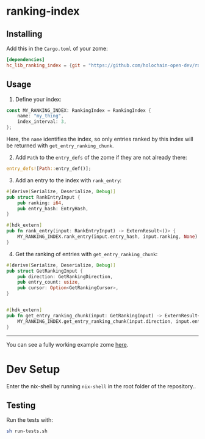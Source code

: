 # ranking-index

## Installing

Add this in the `Cargo.toml` of your zome:

```toml
[dependencies]
hc_lib_ranking_index = {git = "https://github.com/holochain-open-dev/ranking-index", branch = "main", package = "hc_lib_ranking_index"}
```

## Usage

1. Define your index:

```rust
const MY_RANKING_INDEX: RankingIndex = RankingIndex {
    name: "my_thing",
    index_interval: 3,
};
```

Here, the `name` identifies the index, so only entries ranked by this index will be returned with `get_entry_ranking_chunk`.

2. Add `Path` to the `entry_defs` of the zome if they are not already there:

```rust
entry_defs![Path::entry_def()];
```

3. Add an entry to the index with `rank_entry`:

```rust
#[derive(Serialize, Deserialize, Debug)]
pub struct RankEntryInput {
    pub ranking: i64,
    pub entry_hash: EntryHash,
}

#[hdk_extern]
pub fn rank_entry(input: RankEntryInput) -> ExternResult<()> {
    MY_RANKING_INDEX.rank_entry(input.entry_hash, input.ranking, None)
}
```

4. Get the ranking of entries with `get_entry_ranking_chunk`:

```rust
#[derive(Serialize, Deserialize, Debug)]
pub struct GetRankingInput {
    pub direction: GetRankingDirection,
    pub entry_count: usize,
    pub cursor: Option<GetRankingCursor>,
}


#[hdk_extern]
pub fn get_entry_ranking_chunk(input: GetRankingInput) -> ExternResult<EntryRanking> {
    MY_RANKING_INDEX.get_entry_ranking_chunk(input.direction, input.entry_count, input.cursor)
}
```

---

You can see a fully working example zome [here](/example/zomes/example).

# Dev Setup

Enter the nix-shell by running `nix-shell` in the root folder of the repository..

## Testing

Run the tests with: 

```bash
sh run-tests.sh
```